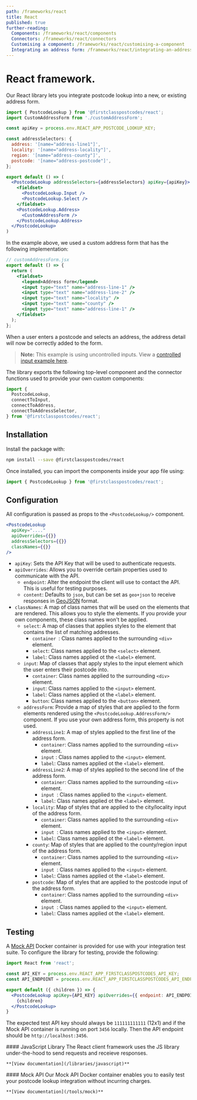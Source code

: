 ```yaml
---
path: /frameworks/react
title: React
published: true
further-reading:
  Components: /frameworks/react/components
  Connectors: /frameworks/react/connectors
  Customising a component: /frameworks/react/customising-a-component
  Integrating an address form: /frameworks/react/integrating-an-address-form
---
```


# React framework.

Our React library lets you integrate postcode lookup into a new, or existing address form.

```jsx
import { PostcodeLookup } from '@firstclasspostcodes/react';
import CustomAddressForm from './customAddressForm';

const apiKey = process.env.REACT_APP_POSTCODE_LOOKUP_KEY;

const addressSelectors: {
  address: '[name="address-line1"]',
  locality: '[name="address-locality"]',
  region: '[name="address-county"]',
  postcode: '[name="address-postcode"]',
};

export default () => (
  <PostcodeLookup addressSelectors={addressSelectors} apiKey={apiKey}>
    <fieldset>
      <PostcodeLookup.Input />
      <PostcodeLookup.Select />
    </fieldset>
    <PostcodeLookup.Address>
      <CustomAddressForm />
    </PostcodeLookup.Address>
  </PostcodeLookup>
)
```

In the example above, we used a custom address form that has the following implementation:

```jsx
// customAddressForm.jsx
export default () => {
  return (
    <fieldset>
      <legend>Address form</legend>
      <input type="text" name="address-line-1" />
      <input type="text" name="address-line-2" />
      <input type="text" name="locality" />
      <input type="text" name="county" />
      <input type="text" name="address-line-1" />
    </fieldset>
  );
};
```

When a user enters a postcode and selects an address, the address detail will now be correctly added to the form.

> **Note:** This example is using uncontrolled inputs. View a [controlled input example here](/frameworks/react/integration).

The library exports the following top-level component and the connector functions used to provide your own custom components:

```js
import {
  PostcodeLookup,
  connectToInput,
  connectToAddress,
  connectToAddressSelector,
} from '@firstclasspostcodes/react';
```

## Installation

Install the package with:

```bash
npm install --save @firstclasspostcodes/react
```

Once installed, you can import the components inside your app file using:

```jsx
import { PostcodeLookup } from '@firstclasspostcodes/react';
```

## Configuration

All configuration is passed as props to the `<PostcodeLookup/>` component.

```jsx
<PostcodeLookup 
  apiKey="...." 
  apiOverrides={{}} 
  addressSelectors={{}}
  classNames={{}} 
/>
```

* `apiKey`: Sets the API Key that will be used to authenticate requests. 
* `apiOverrides`: Allows you to override certain properties used to communicate with the API.
  * `endpoint`: Alter the endpoint the client will use to contact the API. This is useful for testing purposes.
  * `content`: Defaults to `json`, but can be set as `geo+json` to receive responses in [GeoJSON](https://en.wikipedia.org/wiki/GeoJSON) format.
* `classNames`: A map of class names that will be used on the elements that are rendered. This allows you to style the elements. If you provide your own components, these class names won't be applied.
  * `select`: A map of classes that applies styles to the element that contains the list of matching addresses.
    * `container `: Class names applied to the surrounding `<div>` element.
    * `select`: Class names applied to the `<select>` element.
    * `label`: Class names applied ot the `<label>` element.
  * `input`: Map of classes that apply styles to the input element which the user enters their postcode into.
    * `container`: Class names applied to the surrounding `<div>` element.
    * `input`: Class names applied to the `<input>` element.
    * `label`: Class names applied ot the `<label>` element.
    * `button`: Class names applied to the `<button>` element.
  * `addressForm`: Provide a map of styles that are applied to the form elements rendered using the `<PostcodeLookup.AddressForm/>` component. If you use your own address form, this property is not used.
    * `addressLine1`: A map of styles applied to the first line of the address form.
      * `container`: Class names applied to the surrounding `<div>` element.
      * `input` : Class names applied to the `<input>` element.
      * `label`: Class names applied ot the `<label>` element.
    * `addressLine2`: A map of styles applied to the second line of the address form.
      * `container`: Class names applied to the surrounding `<div>` element.
      * `input `: Class names applied to the `<input>` element.
      * `label`: Class names applied ot the `<label>` element.
    * `locality`: Map of styles that are applied to the city/locality input of the address form.
      * `container`: Class names applied to the surrounding `<div>` element.
      * `input `: Class names applied to the `<input>` element.
      * `label`: Class names applied ot the `<label>` element.
    * `county`: Map of styles that are applied to the county/region input of the address form.
      * `container`: Class names applied to the surrounding `<div>` element.
      * `input `: Class names applied to the `<input>` element.
      * `label`: Class names applied ot the `<label>` element.
    * `postcode`: Map of styles that are applied to the postcode input of the address form.
      * `container`: Class names applied to the surrounding `<div>` element.
      * `input `: Class names applied to the `<input>` element.
      * `label`: Class names applied ot the `<label>` element.

## Testing

A [Mock API]() Docker container is provided for use with your integration test suite. To configure the library for testing, provide the following:

```jsx
import React from 'react';

const API_KEY = process.env.REACT_APP_FIRSTCLASSPOSTCODES_API_KEY;
const API_ENDPOINT = process.env.REACT_APP_FIRSTCLASSPOSTCODES_API_ENDPOINT;

export default ({ children }) => {
  <PostcodeLookup apiKey={API_KEY} apiOverrides={{ endpoint: API_ENDPOINT }}>
    {children}
  </PostcodeLookup>
}
```

The expected test API key should always be `111111111111` (12x1) and if the Mock API container is running on port `3456` locally. Then the API endpoint should be `http://localhost:3456`.

<Grid>
  <Related>
    #### JavaScript Library
    The React client framework uses the JS library under-the-hood to send requests and receieve responses.
    

    **[View documentation](/libraries/javascript)**
  </Related>
  <Related>
    #### Mock API
    Our Mock API Docker container enables you to easily test your postcode lookup integration without incurring charges.
    

    **[View documentation](/tools/mock)**
  </Related>
</Grid>